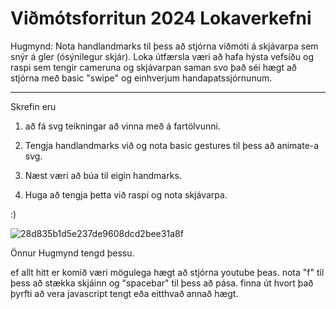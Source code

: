 # Viðmótsforritun 2024 Lokaverkefni

Hugmynd: Nota handlandmarks til þess að stjórna viðmóti á skjávarpa sem snýr á gler (ósýnilegur skjár). Loka útfærsla væri að hafa hýsta vefsíðu og raspi sem tengir cameruna og skjávarpan saman svo það séi hægt að stjórna með basic "swipe" og einhverjum handapatssjórnunum. 

-- -

Skrefin eru
1. að fá svg teikningar að vinna með á fartölvunni.

2. Tengja handlandmarks við og nota basic gestures til þess að animate-a svg.

3. Næst væri að búa til eigin handmarks.

4. Huga að tengja þetta við raspi og nota skjávarpa.

:)

![28d835b1d5e237de9608dcd2bee31a8f](https://github.com/hroihrolfs/vidmotsforr_2024/assets/89214090/0ecb9a47-0885-4834-a2e3-6f2bbdf82c8e)


Önnur Hugmynd tengd þessu.

ef allt hitt er komið væri mögulega hægt að stjórna youtube þeas. nota "f" til þess að stækka skjáinn og "spacebar" til þess að pása. finna út hvort það þyrfti að vera javascript tengt eða eitthvað annað hægt.



